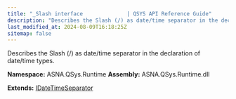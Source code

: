 ```yaml
---
title: "_Slash interface              | QSYS API Reference Guide"
description: "Describes the Slash (/) as date/time separator in the declaration of date/time types. "
last_modified_at: 2024-08-09T16:18:25Z
sitemap: false
---
```


Describes the Slash (/) as date/time separator in the declaration of date/time types.

**Namespace:** ASNA.QSys.Runtime
**Assembly:** ASNA.QSys.Runtime.dll

**Extends:** [IDateTimeSeparator](/reference/runtime/qsys-runtime/i-date-time-separator.html)
<br>
<br>
